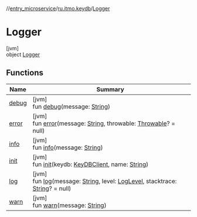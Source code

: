 //[entry_microservice](../../../index.md)/[ru.itmo.keydb](../index.md)/[Logger](index.md)

# Logger

[jvm]\
object [Logger](index.md)

## Functions

| Name | Summary |
|---|---|
| [debug](debug.md) | [jvm]<br>fun [debug](debug.md)(message: [String](https://kotlinlang.org/api/core/kotlin-stdlib/kotlin/-string/index.html)) |
| [error](error.md) | [jvm]<br>fun [error](error.md)(message: [String](https://kotlinlang.org/api/core/kotlin-stdlib/kotlin/-string/index.html), throwable: [Throwable](https://kotlinlang.org/api/core/kotlin-stdlib/kotlin/-throwable/index.html)? = null) |
| [info](info.md) | [jvm]<br>fun [info](info.md)(message: [String](https://kotlinlang.org/api/core/kotlin-stdlib/kotlin/-string/index.html)) |
| [init](init.md) | [jvm]<br>fun [init](init.md)(keydb: [KeyDBClient](../../[root]/-key-d-b-client/index.md), name: [String](https://kotlinlang.org/api/core/kotlin-stdlib/kotlin/-string/index.html)) |
| [log](log.md) | [jvm]<br>fun [log](log.md)(message: [String](https://kotlinlang.org/api/core/kotlin-stdlib/kotlin/-string/index.html), level: [LogLevel](../-log-level/index.md), stacktrace: [String](https://kotlinlang.org/api/core/kotlin-stdlib/kotlin/-string/index.html)? = null) |
| [warn](warn.md) | [jvm]<br>fun [warn](warn.md)(message: [String](https://kotlinlang.org/api/core/kotlin-stdlib/kotlin/-string/index.html)) |